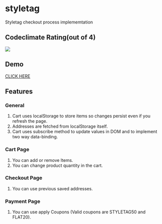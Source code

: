 # styletag

Styletag checkout process implememtation

## Codeclimate Rating(out of 4)
<a href="https://codeclimate.com/github/ankitsilaich/styletag"><img src="https://codeclimate.com/github/ankitsilaich/styletag/badges/gpa.svg" /></a>

## Demo
[CLICK HERE](http://ankitsilaich.in/styletag)

## Features

### General
1. Cart uses localStorage to store items so changes persist even if you refresh the page.
2. Addresses are fetched from localStorage itself.
3. Cart uses subscribe method to update values in DOM and to implement two way data-binding.

### Cart Page
1. You can add or remove Items.
2. You can change product quantity in the cart.

### Checkout Page
1. You can use previous saved addresses.

### Payment Page
1. You can use apply Coupons (Valid coupons are STYLETAG50 and FLAT20).
